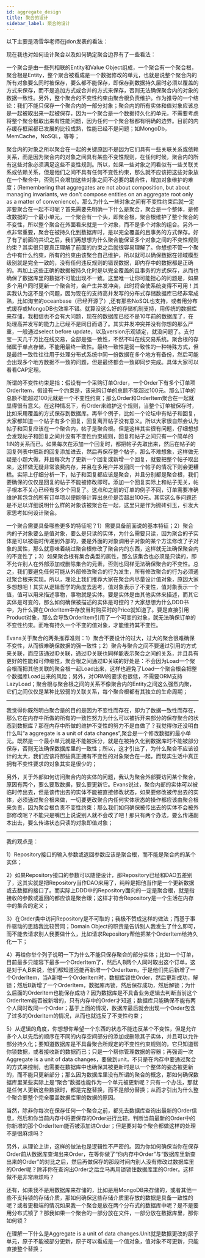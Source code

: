 ```yaml
---
id: aggregate_design
title: 聚合的设计
sidebar_label: 聚合的设计
---
```


以下主要是汤雪华老师在jdon发表的看法：

现在我也对如何设计聚合以及如何确定聚合边界有了一些看法：

一个聚合是由一些列相联的Entity和Value Object组成，一个聚合有一个聚合根，聚合根是Entity，整个聚合被看成是一个数据修改的单元，也就是说整个聚合内的所有对象要么同时被保存，要么都不能保存，即保存到数据持久层时必须以覆盖的方式来保存，而不是追加方式或合并的方式来保存，否则无法确保聚合内的对象的数据一致性。另外，整个聚合的不变性约束由聚合根负责维护。作为推导的一个结论：我们不能只保存一个聚合内的一部分对象；聚合内的所有实体和值对象应该总是一起被取出来一起被保存，因为一个聚合是一个数据持久化的单元，不需要考虑将整个聚合根取出来有性能问题，因为任何一个聚合根都有明确的边界。目前的内存缓存框架都已发展的比较成熟，性能已经不是问题；如MongoDb，MemCache，NoSQL，等等；

聚合内的对象之所以聚合在一起的关键原因不是因为它们具有一些关联关系或依赖关系，而是因为聚合内的对象之间具有某些不变性规则，在任何时候，聚合内的所有这些对象必须满足这些不变性规则。所以，如果一些对象之间看似有一些关联关系或依赖关系，但是他们之间不具有任何不变性约束，那么就不应该把这些对象放在一个聚合中，否则只会增加这些对象之间不必要的耦合性，增加对象维护的难度；(Remembering that aggregates are not about composition, but about managing invariants, we don't compose entities on an aggregate root only as a matter of convenience)。那么为什么一些对象之间有不变性约束后就一定非要聚合在一起不可呢？首先需要先明确一下什么是聚合，聚合是一个整体，是修改数据的一个最小单元，一个聚合有一个头，即聚合根，聚合根维护了整个聚合的不变性，所以整个聚合在外面看来就是一个对象，而不是多个对象的组合。另外一点非常重要，聚合在被持久化到数据库时，是以完全覆盖的且事务的方式保存。好了有了前面的共识之后，我们再想想为什么聚合能保证多个对象之间的不变性规则约束？其实很只要真正理解了前面的约束之后就很容易理解了。你想想不管一个聚合中有什么约束，所有的约束由该聚合自己维护，所以就可以确保数据在领域模型级别就是完全一致的，没有任何违反规则的错误数据，即内存中的数据都是正确的。再加上这些正确的数据被持久化时是以完全覆盖的且事务的方式保存，从而也确保了数据库里的数据不可能出现不一致。这里唯一让你可能担心的问题是，如果多个用户同时更新一个聚合时，会产生并发冲突，此时将会使系统变得不可用！其实我认为这不是个问题，因为现在的支持高并发写的分布式存储数据库已经非常成熟，比如淘宝的oceanbase（已经开源了）,还有那些NoSQL也支持，或者用分布式缓存或MongoDB也效率不错。就算没这么好的存储机制支持，用传统的数据库来存储，我相信也不会有大问题，现在的数据库已经不是10年前的数据库了，在处理高并发写的能力上已经不是同日而语了。其实并发冲突并没有你想的那么严重，一般通过select before update，以及version乐观锁定，就没问题了。支付宝一天几千万比在线交易，全部是强一致性，不然不叫在线交易系统。聚合根的存储属于单点存储，不能用最终一致性。最终一致性是弱一致性的一种特殊方式，但是最终一致性往往用于处理分布式系统中同一份数据在多个地方有备份，然后可能会出现多个地方数据不一致的问题，但是最终都会一致即同步完成。具体大家可以看看CAP定理。

所谓的不变性约束是指：假设有一个采购订单Order，一个Order下有多个订单项OrderItem，假设有一个约束是，该采购订单的总额不能超过100元。那么订单的总额不能超过100元就是一个不变性约束；那么Order和OrderItem聚合在一起就显得很有意义。在这种情况下，有Order来维护这个规则，当整个订单被保存时，比如采用覆盖的方式保存到数据库。再举个例子，比如一个论坛中有帖子和回复，大家都知道一个帖子有多个回复，回复离开帖子没有意义。所以大家很自然会认为帖子和回复应该在一个聚合内，帖子是聚合根。但是这样其实很有问题，仔细想想会发现帖子和回复之间并没有不变性约束规则，回复和帖子之间只有一个简单的1:N的关系而已。如果每次在添加一个回复时，都把帖子先取出来，然后在帖子的回复列表中把新的回复添加进去，然后再保存整个帖子，那么不难想象，这样做无疑是小题大做，并且每次为了更新一个回复或新增一个回复，就要把整个帖子取出来，这样做无疑非常浪费内存，并且在多用户并发回同一个帖子的情况下则会更糟糕。实际上仔细分析一下，帖子和回复都应该是聚合，并且分别都是聚合根，我们要确保的仅仅是回复的帖子不能被修改即可。添加一个回复实际上和帖子无关，帖子根本不关心已经有多少个回复了。这点和之前的订单的例子不同，订单需要准确维护其包含的所有订单项以便能够计算出总价是否超出100元。其实这么多问题还是不足以详细说明什么样的对象该被聚合在一起，这里只是作为抛砖引玉，引发大家思考如何设计聚合。

一个聚合需要具备哪些更多的特征呢？1）需要具备前面说的基本特征；2）聚合内的子对象要么是值对象，要么是只读的实体，为什么需要只读，因为聚合的子实体是可以被临时传递到外部的，要是外面的对象调用子对象的某个方法修改了子对象的属性，那么就意味着绕过聚合根修改了聚合内的东西，这样就无法确保聚合内的不变性了；3）如果聚合根有集合类型的属性，那么该集合也必须是只读的，即不允许别人在外部添加或删除集合的元素，否则也同样无法确保聚合的不变性。总之，我们要避免任何可能从外部修改聚合的行为发生，所有修改聚合的行为必须通过聚合根来实现。所以，理论上我们推荐大家在聚合内尽量设计值对象，原因大家多想想吧！其实从逻辑哲学的角度去思考，值对象表示了不变性，值对象表示一个值，值可以用来描述事物，事物就是实体。要是实体是由其他实体来描述，而其它实体是可变的，那么如何确保被描述的实体是可控的？大家想想为什么DDD书中，为什么要在OrderItem中存放当时购买时的Price就知道了。要是直接引用Product对象，那么会导致OrderItem引用了一个可变的对象，就无法确保订单的不变性约束。而唯有持久一个不变的值对象，才能维持其不变性。

Evans关于聚合的两条推荐准则：1）聚合不要设计的过大，过大的聚合很难确保不变性，从而很难确保数据的强一致性；2）聚合与聚合之间不要通过引用的方式来关联，而应该通过ID关联，通过ID关联也同样能表示聚合之间的关系，并且具有更好的性能和可伸缩性，聚合根之间通过ID关联的好处是：不会因为Load一个聚合根而把其他关联的聚合根一起Load出来，这样也避免了Load一个聚合根会把整个数据库Load出来的风险；另外，对ORM的要求也很低，不需要ORM支持LazyLoad；聚合根与聚合根之间的关系不像聚合内的Entity之间这么强烈内聚，它们之间仅仅是某种比较弱的关联关系，每个聚合根都有其独立的生命周期；

-------

我觉得你既然明白聚合是的目的是因为不变性而存在，即为了数据一致性而存在，那么它在内存中所做的所有的一致性努力为什么可以被拆开来部分的保存聚合的状态到数据库？那在内存中所做的维护不变性的努力不是白做了？我觉得你还没明白什么叫“a aggregate is a unit of data changes”,聚合是一个修改数据的最小单元。既然是一个最小单元就是不能被拆分，就是在被持久化到数据库时不能被部分保存，否则无法确保数据库里的一致性；所以，这才引出了，为什么聚合不应该设计的太大，我们应该将那些真正拥有不变性的对象聚合在一起，而现实生活中真正拥有不变性要求的对象其实是很少的；

另外，关于外部如何访问聚合内的实体的问题，我认为聚合外部要访问某个聚合，原因有两个，要么要取数据，要么要更新它。Evans说过，聚合内部的实体可以被临时传出去，但是该传出去的实体不能被直接修改状态，如果要修改被传出去的实体，必须通过聚合根来做，一切要更改聚合内任何实体状态的操作都应该由聚合根来负责，因为聚合根负责不变性约束；那么我们如何确保被传出去的实体不会被外部修改呢？不能只是嘴巴上说说别人就不会改了吧！那只有两个办法，要么传递副本出去，要么传递状态只读的对象即值对象；

-------

我的观点是：

1）Repository接口的输入参数或返回参数应该是聚合根，而不能是聚合内的某个实体；

2）如果Repository接口的参数可以随便设计，那Repository已经和DAO五差别了，这其实就是把Repository当作DAO来用了，纯粹是把他当作是一个更新数据或去数据的接口了。而实际上DDD中的Repository面向的一定是聚合根，就是指接收的参数或返回的都应该是聚合跟；这样才符合Repository是一个生活在内存中的集合的定义；

3）在Order类中访问Repository是不可取的；我极不赞成这样的做法；而基于事件驱动的思路我比较赞同；Domain Object的职责是告诉别人我发生了什么即可，而不能去请求别人我要做什么，比如请求Repository帮他把某个OrderItem给持久化一下；

4）再给你举个列子说明一下为什么不能只保存聚合的部分实体；比如一个订单，目前最多只能容下最多一个OrderItem了，然后A,B两个人同时取出这个订单，这是对于A,B来说，他们都知道还能再新增一个OrderItem，于是他们先后新增了一个OrderItem，当A新增一个OrderItem时，数据库锁住Order，然后更新成功，解锁；然后B新增了一个OrderItem，数据库再锁，然后保存成功，然后解锁；为什么后面的OrderItem也能保存成功？因为数据库是不具备业务逻辑去判断当前这个OrderItem能否被新增的，只有内存中的Order才知道；数据库只能确保不能有两个人同时改同一个Order；基于上面的情况，数据库最后就会出现一个Order包含了过多的OrderItem的情况，从而也就违反了不变性约束；

5）从逻辑的角度，你想想你希望一个东西的状态不能违反某个不变性，但是允许多个人以先后的顺序在不同的内存空间部分的添加或删除其子实体，并且可以允许部分持久化；要知道数据库是不具备聚合所规定的不变性约束规则的，它只知道帮你锁数据，或者接收新的数据而已；只是一个帮你管理数据的容器；再强调一次Aggregate is a unit of data changes，要做到unit，不只是在内存中要通过聚合的方式来控制，也需要在数据库中也确保其被更新时是以一个整体的姿态被更新的，而不能只更新部分；那么因为数据库里没有所谓的聚合的概念，那如何确保数据库里某些实际上是“聚合”数据也能作为一个单元被更新呢？只有一个办法，那就是任何人更新这些数据时，都是完整替换，而不是部分替换；从而才引出为什么整个聚合要整个完全覆盖数据库里的数据的原因。

当然，除非你每次在保存任何一个聚合之前，都先去数据库查询出最新的Order信息，然后和你当前内存中将要保存的Order进行比较，判断当前最新的Order中的你新增的那个OrderItem能否被添加进Order；但是要对每个聚合都做这样的处理不是很麻烦吗？

另外，从理论上讲，这样的做法也是逻辑性不严密的。因为你如何确保当你在保存Order前从数据库查询出来Order，在等你做了“你内存中Order”与“数据库里新查出来的Order”的对比之后，然后再做保存的那段时间内别人没有修改过数据库里的Order呢？除非你在查询出Order之后立马再用锁锁住数据库里的Order。这样做不是非常麻烦吗？

还有，如果我不是用数据库来存储的，比如是用MongoDB来存储的，或者其他一些不支持锁的存储介质，那如何确保这些存储介质里存放的数据是具备一致性的呢？或者更极端的情况如果我一个聚合是放在两个分布式的数据库中呢？是不是要用分布式锁了？那我如果一个聚合的一部分放在文件，一部分放在数据库里，那你如何锁？

在理解一下什么是Aggregate is a unit of data changes.Unit就是数据更改的原子单元，原子不能被部分更新，原子可以看成是一个值对象，值对象不可更新，只能直接整个替换；
